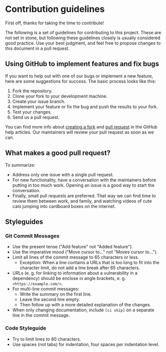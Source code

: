 # Contribution guidelines

First off, thanks for taking the time to contribute!

The following is a set of guidelines for contributing to this project.
These are not set in stone, but following these guidelines closely is usually
considered good practice. Use your best judgment, and feel free to propose
changes to this document in a pull request.

## Using GitHub to implement features and fix bugs

If you want to help out with one of our bugs or implement a new feature, here
are some suggestions for success. The basic process looks like this:

1. Fork the repository.
2. Clone your fork to your development machine.
3. Create your issue branch.
4. Implement your feature or fix the bug and push the results to your fork.
5. Test your changes.
6. Send us a pull request.

You can find more info about [creating a fork](https://help.github.com/articles/fork-a-repo/)
and [pull request](https://help.github.com/articles/creating-a-pull-request-from-a-fork/)
in the GitHub help articles. Our maintainers will review your pull request as
soon as we can.

## What makes a good pull request?

To summarize:

* Address only one issue with a single pull request.
* For new functionality, have a conversation with the maintainers before putting
  in too much work. Opening an issue is a good way to start the conversation.
* Finally, small pull requests are preferred. That way we can find time to
  review them between work, and family, and watching videos of cute cats jumping
  into cardboard boxes on the internet.

## Styleguides

### Git Commit Messages

* Use the present tense ("Add feature" not "Added feature").
* Use the imperative mood ("Move cursor to..." not "Moves cursor to...").
* Limit all lines of the commit message to 65 characters or less.
  * Exception: When a line contains a URLs that is too long to fit into the
    character limit, do not add a line break after 65 characters.
* URLs (e. g. for linking to information about a vulnerability in a dependency)
  should be enclose in angle brackets, e. g. `<https://example.com/>`.
* For multi-line commit messages:
  * Write the summary on the first line.
  * Leave the second line empty.
  * Then follow up with a more detailed explanation of the changes.
* When only changing documentation, include `[ci skip]` on a separate line in
  the commit message.

### Code Styleguide

* Try to limit lines to 80 characters.
* Use spaces (not tabs) for indentation, four spaces per indentation level.
